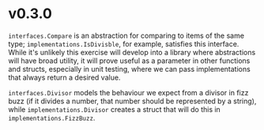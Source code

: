 # v0.3.0

`interfaces.Compare` is an abstraction for comparing to items of the same type; `implementations.IsDivisble`, for
example, satisfies this interface. While it's unlikely this exercise will develop into a library where abstractions will
have broad utility, it will prove useful as a parameter in other functions and structs, especially in unit testing,
where we can pass implementations that always return a desired value.

`interfaces.Divisor` models the behaviour we expect from a divisor in fizz buzz (if it divides a number, that number
should be represented by a string), while `implementations.Divisor` creates a struct that will do this
in `implementations.FizzBuzz`.
